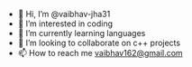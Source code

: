 - 👋 Hi, I’m @vaibhav-jha31
- 👀 I’m interested in coding
- 🌱 I’m currently learning languages
- 💞️ I’m looking to collaborate on c++ projects  
- 📫 How to reach me vaibhav162@gmail.com

<!---
vaibhav-jha31/vaibhav-jha31 is a ✨ special ✨ repository because its `README.md` (this file) appears on your GitHub profile.
You can click the Preview link to take a look at your changes.
--->
